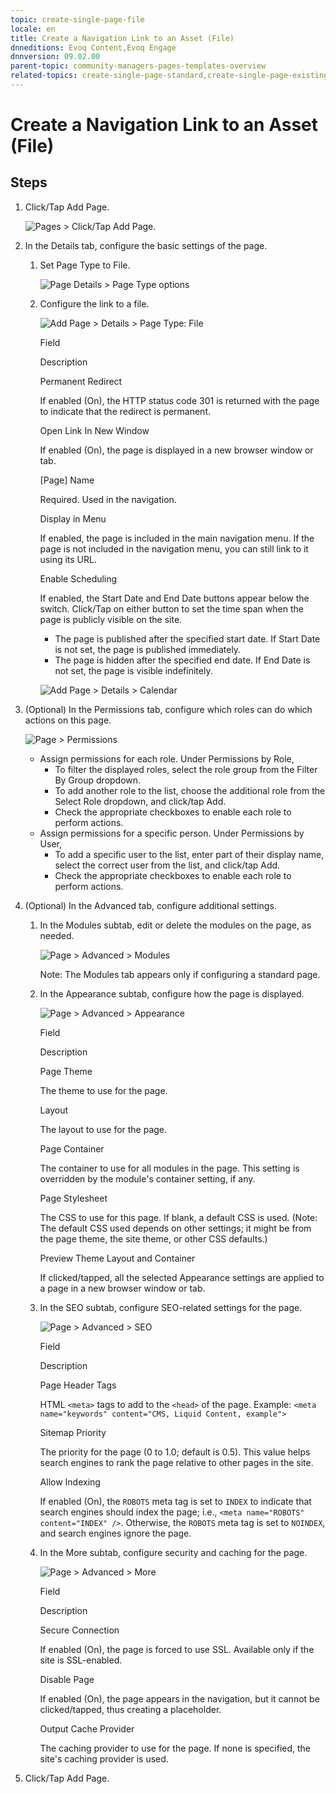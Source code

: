 ```yaml
---
topic: create-single-page-file
locale: en
title: Create a Navigation Link to an Asset (File)
dnneditions: Evoq Content,Evoq Engage
dnnversion: 09.02.00
parent-topic: community-managers-pages-templates-overview
related-topics: create-single-page-standard,create-single-page-existing,create-single-page-url,create-multiple-pages-pb-all,configure-page-standard,configure-page-existing,configure-page-url,configure-page-file,copy-page-pb-all,edit-page-pb-all,view-hidden-page-pb-all,delete-page-pb-all,restore-deleted-pages,purge-deleted-pages,copy-permissions-to-child-pages-pb-all
---
```


# Create a Navigation Link to an Asset (File)

## Steps

1.  Click/Tap Add Page.
    
      
    
    ![Pages > Click/Tap Add Page.](img/scr-pb-Pages-AddSinglePage-E90.png)
    
      
    
2.  In the Details tab, configure the basic settings of the page.
    1.  Set Page Type to File.
        
        ![Page Details > Page Type options](img/scr-pb-PageSettings-Details-PageType-E91.png)
        
    2.  Configure the link to a file.
        
          
        
        ![Add Page > Details > Page Type: File](img/scr-pb-AddSinglePage-Details-File-E91.png)
        
          
        
        Field
        
        Description
        
        Permanent Redirect
        
        If enabled (On), the HTTP status code 301 is returned with the page to indicate that the redirect is permanent.
        
        Open Link In New Window
        
        If enabled (On), the page is displayed in a new browser window or tab.
        
        \[Page\] Name
        
        Required. Used in the navigation.
        
        Display in Menu
        
        If enabled, the page is included in the main navigation menu. If the page is not included in the navigation menu, you can still link to it using its URL.
        
        Enable Scheduling
        
        If enabled, the Start Date and End Date buttons appear below the switch. Click/Tap on either button to set the time span when the page is publicly visible on the site.
        
        *   The page is published after the specified start date. If Start Date is not set, the page is published immediately.
        *   The page is hidden after the specified end date. If End Date is not set, the page is visible indefinitely.
        
          
        
        ![Add Page > Details > Calendar](img/scr-pb-AddPage-Details-Calendar.png)
        
          
        
3.  (Optional) In the Permissions tab, configure which roles can do which actions on this page.
    
      
    
    ![Page > Permissions](img/scr-pb-Page-Permissions-E91.png)
    
      
    
    *   Assign permissions for each role. Under Permissions by Role,
        *   To filter the displayed roles, select the role group from the Filter By Group dropdown.
        *   To add another role to the list, choose the additional role from the Select Role dropdown, and click/tap Add.
        *   Check the appropriate checkboxes to enable each role to perform actions.
    *   Assign permissions for a specific person. Under Permissions by User,
        *   To add a specific user to the list, enter part of their display name, select the correct user from the list, and click/tap Add.
        *   Check the appropriate checkboxes to enable each role to perform actions.
    
4.  (Optional) In the Advanced tab, configure additional settings.
    1.  In the Modules subtab, edit or delete the modules on the page, as needed.
        
          
        
        ![Page > Advanced > Modules](img/scr-pb-Page-Advanced-Modules-E91.png)
        
          
        
        Note: The Modules tab appears only if configuring a standard page.
        
    2.  In the Appearance subtab, configure how the page is displayed.
        
          
        
        ![Page > Advanced > Appearance](img/scr-pb-Page-Advanced-Appearance-E91.png)
        
          
        
        Field
        
        Description
        
        Page Theme
        
        The theme to use for the page.
        
        Layout
        
        The layout to use for the page.
        
        Page Container
        
        The container to use for all modules in the page. This setting is overridden by the module's container setting, if any.
        
        Page Stylesheet
        
        The CSS to use for this page. If blank, a default CSS is used. (Note: The default CSS used depends on other settings; it might be from the page theme, the site theme, or other CSS defaults.)
        
        Preview Theme Layout and Container
        
        If clicked/tapped, all the selected Appearance settings are applied to a page in a new browser window or tab.
        
    3.  In the SEO subtab, configure SEO-related settings for the page.
        
          
        
        ![Page > Advanced > SEO](img/scr-pb-Page-Advanced-SEO-E91.png)
        
          
        
        Field
        
        Description
        
        Page Header Tags
        
        HTML `<meta>` tags to add to the `<head>` of the page. Example: `<meta name="keywords" content="CMS, Liquid Content, example">`
        
        Sitemap Priority
        
        The priority for the page (0 to 1.0; default is 0.5). This value helps search engines to rank the page relative to other pages in the site.
        
        Allow Indexing
        
        If enabled (On), the `ROBOTS` meta tag is set to `INDEX` to indicate that search engines should index the page; i.e., `<meta name="ROBOTS" content="INDEX" />`. Otherwise, the `ROBOTS` meta tag is set to `NOINDEX`, and search engines ignore the page.
        
    4.  In the More subtab, configure security and caching for the page.
        
          
        
        ![Page > Advanced > More](img/scr-pb-Page-Advanced-More-E91.png)
        
          
        
        Field
        
        Description
        
        Secure Connection
        
        If enabled (On), the page is forced to use SSL. Available only if the site is SSL-enabled.
        
        Disable Page
        
        If enabled (On), the page appears in the navigation, but it cannot be clicked/tapped, thus creating a placeholder.
        
        Output Cache Provider
        
        The caching provider to use for the page. If none is specified, the site's caching provider is used.
        
5.  Click/Tap Add Page.